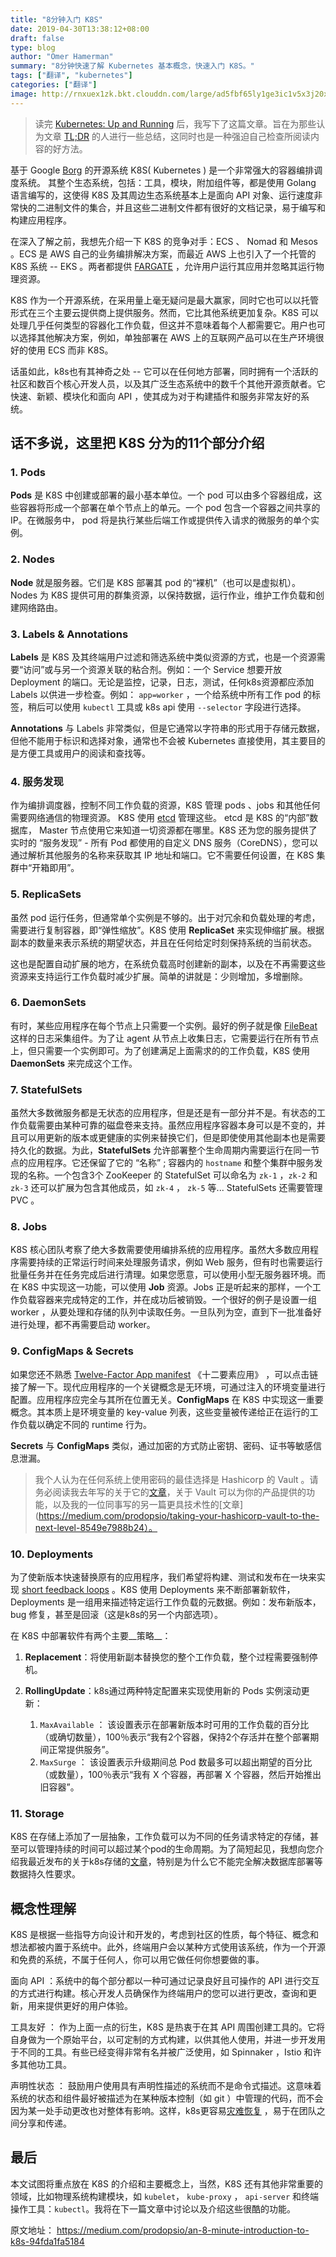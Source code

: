 ```yaml
---
title: "8分钟入门 K8S"
date: 2019-04-30T13:38:12+08:00
draft: false
type: blog
author: "Omer Hamerman"
summary: "8分钟快速了解 Kubernetes 基本概念，快速入门 K8S。"
tags: ["翻译", "kubernetes"]
categories: ["翻译"]
image: http://rnxuex1zk.bkt.clouddn.com/large/ad5fbf65ly1ge3ic1v5x3j20xc0m87ci.jpg
---
```

> 读完 [Kubernetes: Up and Running](https://www.amazon.com/Kubernetes-Running-Dive-Future-Infrastructure/dp/1491935677) 后，我写下了这篇文章。旨在为那些认为文章 [TL;DR](https://guoxudong.io/post/cant/) 的人进行一些总结，这同时也是一种强迫自己检查所阅读内容的好方法。

基于 Google [Borg](https://kubernetes.io/blog/2015/04/borg-predecessor-to-kubernetes/) 的开源系统 K8S( Kubernetes ) 是一个非常强大的容器编排调度系统。 其整个生态系统，包括：工具，模块，附加组件等，都是使用 Golang 语言编写的，这使得 K8S 及其周边生态系统基本上是面向 API 对象、运行速度非常快的二进制文件的集合，并且这些二进制文件都有很好的文档记录，易于编写和构建应用程序。

在深入了解之前，我想先介绍一下 K8S 的竞争对手：ECS 、 Nomad 和 Mesos 。ECS 是 AWS 自己的业务编排解决方案，而最近 AWS 上也引入了一个托管的 K8S 系统 -- EKS 。两者都提供 [FARGATE](https://aws.amazon.com/fargate/) ，允许用户运行其应用并忽略其运行物理资源。

K8S 作为一个开源系统，在采用量上毫无疑问是最大赢家，同时它也可以以托管形式在三个主要云提供商上提供服务。然而，它比其他系统更加复杂。K8S 可以处理几乎任何类型的容器化工作负载，但这并不意味着每个人都需要它。用户也可以选择其他解决方案，例如，单独部署在 AWS 上的互联网产品可以在生产环境很好的使用 ECS 而非 K8S。

话虽如此，k8s也有其神奇之处 -- 它可以在任何地方部署，同时拥有一个活跃的社区和数百个核心开发人员，以及其广泛生态系统中的数千个其他开源贡献者。它快速、新颖、模块化和面向 API ，使其成为对于构建插件和服务非常友好的系统。

## 话不多说，这里把 K8S 分为的11个部分介绍


### 1. Pods

**Pods** 是 K8S 中创建或部署的最小基本单位。一个 pod 可以由多个容器组成，这些容器将形成一个部署在单个节点上的单元。一个 pod 包含一个容器之间共享的 IP。在微服务中， pod 将是执行某些后端工作或提供传入请求的微服务的单个实例。

### 2. Nodes

**Node** 就是服务器。它们是 K8S 部署其 pod 的“裸机”（也可以是虚拟机）。Nodes 为 K8S 提供可用的群集资源，以保持数据，运行作业，维护工作负载和创建网络路由。

### 3. Labels & Annotations

**Labels** 是 K8S 及其终端用户过滤和筛选系统中类似资源的方式，也是一个资源需要“访问”或与另一个资源关联的粘合剂。例如：一个 Service 想要开放 Deployment 的端口。无论是监控，记录，日志，测试，任何k8s资源都应添加 Labels 以供进一步检查。例如： `app=worker` ，一个给系统中所有工作 pod 的标签，稍后可以使用 `kubectl` 工具或 k8s api 使用 `--selector` 字段进行选择。

**Annotations** 与 Labels 非常类似，但是它通常以字符串的形式用于存储元数据，但他不能用于标识和选择对象，通常也不会被 Kubernetes 直接使用，其主要目的是方便工具或用户的阅读和查找等。

### 4. 服务发现

作为编排调度器，控制不同工作负载的资源，K8S 管理 pods 、jobs 和其他任何需要网络通信的物理资源。 K8S 使用 [etcd](https://kubernetes.io/docs/concepts/overview/components/#etcd) 管理这些。 etcd 是 K8S 的“内部”数据库， Master 节点使用它来知道一切资源都在哪里。K8S 还为您的服务提供了实时的 “服务发现” - 所有 Pod 都使用的自定义 DNS 服务（CoreDNS），您可以通过解析其他服务的名称来获取其 IP 地址和端口。它不需要任何设置，在 K8S 集群中“开箱即用”。

### 5. ReplicaSets

虽然 pod 运行任务，但通常单个实例是不够的。出于对冗余和负载处理的考虑，需要进行复制容器，即“弹性缩放”。K8S 使用 **ReplicaSet** 来实现伸缩扩展。根据副本的数量来表示系统的期望状态，并且在任何给定时刻保持系统的当前状态。

这也是配置自动扩展的地方，在系统负载高时创建新的副本，以及在不再需要这些资源来支持运行工作负载时减少扩展。简单的讲就是：少则增加，多增删除。

### 6. DaemonSets

有时，某些应用程序在每个节点上只需要一个实例。最好的例子就是像 [FileBeat](https://www.elastic.co/products/beats/filebeat) 这样的日志采集组件。为了让 agent 从节点上收集日志，它需要运行在所有节点上，但只需要一个实例即可。为了创建满足上面需求的的工作负载，K8S 使用 **DaemonSets** 来完成这个工作。

### 7. StatefulSets

虽然大多数微服务都是无状态的应用程序，但是还是有一部分并不是。有状态的工作负载需要由某种可靠的磁盘卷来支持。虽然应用程序容器本身可以是不变的，并且可以用更新的版本或更健康的实例来替换它们，但是即使使用其他副本也是需要持久化的数据。为此，**StatefulSets** 允许部署整个生命周期内需要运行在同一节点的应用程序。它还保留了它的 “名称” ; 容器内的 `hostname` 和整个集群中服务发现的名称。一个包含3个 ZooKeeper 的 StatefulSet 可以命名为 `zk-1` ，`zk-2` 和 `zk-3` 还可以扩展为包含其他成员，如 `zk-4` ， `zk-5` 等... StatefulSets 还需要管理 PVC 。

### 8. Jobs

K8S 核心团队考察了绝大多数需要使用编排系统的应用程序。虽然大多数应用程序需要持续的正常运行时间来处理服务请求，例如 Web 服务，但有时也需要运行批量任务并在任务完成后进行清理。如果您愿意，可以使用小型无服务器环境。而在 K8S 中实现这一功能，可以使用 **Job** 资源。Jobs 正是听起来的那样，一个工作负载容器来完成特定的工作，并在成功后被销毁。一个很好的例子是设置一组 worker ，从要处理和存储的队列中读取任务。一旦队列为空，直到下一批准备好进行处理，都不再需要启动 worker。

### 9. ConfigMaps & Secrets

如果您还不熟悉 [Twelve-Factor App manifest](https://12factor.net/) 《十二要素应用》 ，可以点击链接了解一下。现代应用程序的一个关键概念是无环境，可通过注入的环境变量进行配置。应用程序应完全与其所在位置无关。**ConfigMaps** 在 K8S 中实现这一重要概念。其本质上是环境变量的 key-value 列表，这些变量被传递给正在运行的工作负载以确定不同的 runtime 行为。

**Secrets** 与 **ConfigMaps** 类似，通过加密的方式防止密钥、密码、证书等敏感信息泄漏。
<!-- markdown-link-check-disable-next-line -->
> 我个人认为在任何系统上使用密码的最佳选择是 Hashicorp 的 Vault 。请务必阅读我去年写的关于它的[文章](https://medium.com/prodopsio/security-for-dummies-protecting-application-secrets-made-easy-5ef3f8b748f7)，关于 Vault 可以为你的产品提供的功能，以及我的一位同事写的另一篇更具技术性的[文章](https://medium.com/prodopsio/taking-your-hashicorp-vault-to-the-next-level-8549e7988b24）。

### 10. Deployments

为了使新版本快速替换原有的应用程序，我们希望将构建、测试和发布在一块来实现 [short feedback loops](https://www.ibm.com/developerworks/community/blogs/beingagile/entry/short_feedback_loops_everywhere?lang=en) 。K8S 使用 Deployments 来不断部署新软件，Deployments 是一组用来描述特定运行工作负载的元数据。例如：发布新版本，bug 修复，甚至是回滚（这是k8s的另一个内部选项）。

在 K8S 中部署软件有两个主要__策略__：

1. **Replacement**：将使用新副本替换您的整个工作负载，整个过程需要强制停机。

2. **RollingUpdate**：k8s通过两种特定配置来实现使用新的 Pods 实例滚动更新：

    1. `MaxAvailable` ： 该设置表示在部署新版本时可用的工作负载的百分比（或确切数量），100％表示“我有2个容器，保持2个存活并在整个部署期间正常提供服务”。
    2. `MaxSurge` ： 该设置表示升级期间总 Pod 数最多可以超出期望的百分比（或数量），100％表示“我有 X 个容器，再部署 X 个容器，然后开始推出旧容器”。

### 11. Storage

K8S 在存储上添加了一层抽象，工作负载可以为不同的任务请求特定的存储，甚至可以管理持续的时间可以超过某个pod的生命周期。为了简短起见，我想向您介绍我最近发布的关于k8s存储的[文章](https://medium.com/prodopsio/k8s-will-not-solve-your-storage-problems-5bda2e6180b5)，特别是为什么它不能完全解决数据库部署等数据持久性要求。

## 概念性理解

K8S 是根据一些指导方向设计和开发的，考虑到社区的性质，每个特征、概念和想法都被内置于系统中。此外，终端用户会以某种方式使用该系统，作为一个开源和免费的系统，不属于任何人，你可以用它做任何你想要做的事。

面向 API ：系统中的每个部分都以一种可通过记录良好且可操作的 API 进行交互的方式进行构建。核心开发人员确保作为终端用户的您可以进行更改，查询和更新，用来提供更好的用户体验。

工具友好 ： 作为上面一点的衍生，K8S 是热衷于在其 API 周围创建工具的。它将自身做为一个原始平台，以可定制的方式构建，以供其他人使用，并进一步开发用于不同的工具。有些已经变得非常有名并被广泛使用，如 Spinnaker ，Istio 和许多其他功工具。

声明性状态 ： 鼓励用户使用具有声明性描述的系统而不是命令式描述。这意味着系统的状态和组件最好被描述为在某种版本控制（如 git ）中管理的代码，而不会因为某一处手动更改也对整体有影响。这样，k8s更容易[灾难恢复](https://en.wikipedia.org/wiki/Disaster_recovery) ，易于在团队之间分享和传递。

## 最后

本文试图将重点放在 K8S 的介绍和主要概念上，当然，K8S 还有其他非常重要的领域，比如物理系统构建模块，如 `kubelet`， `kube-proxy` ， `api-server` 和终端操作工具：`kubectl`。我将在下一篇文章中讨论以及介绍这些很酷的功能。

原文地址： https://medium.com/prodopsio/an-8-minute-introduction-to-k8s-94fda1fa5184